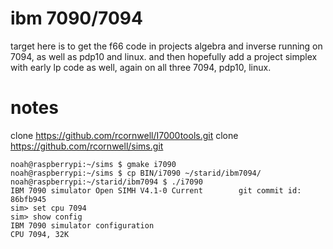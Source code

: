 # ibm 7090/7094

target here is to get the f66 code in projects algebra and inverse running on 7094, as well as pdp10 and linux. and then hopefully add a project simplex with early lp code as well, again on all three 7094, pdp10, linux.

# notes

clone https://github.com/rcornwell/I7000tools.git
clone https://github.com/rcornwell/sims.git

    noah@raspberrypi:~/sims $ gmake i7090
    noah@raspberrypi:~/sims $ cp BIN/i7090 ~/starid/ibm7094/
    noah@raspberrypi:~/starid/ibm7094 $ ./i7090
    IBM 7090 simulator Open SIMH V4.1-0 Current        git commit id: 86bfb945
    sim> set cpu 7094
    sim> show config
    IBM 7090 simulator configuration
    CPU 7094, 32K
        